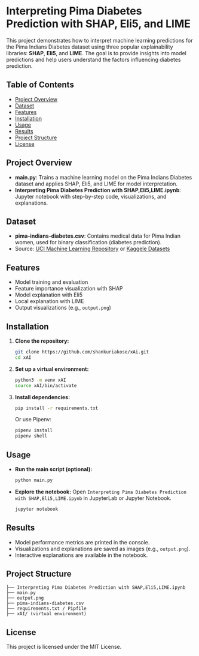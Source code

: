 # Interpreting Pima Diabetes Prediction with SHAP, Eli5, and LIME

This project demonstrates how to interpret machine learning predictions for the Pima Indians Diabetes dataset using three popular explainability libraries: **SHAP**, **Eli5**, and **LIME**. The goal is to provide insights into model predictions and help users understand the factors influencing diabetes prediction.

## Table of Contents
- [Project Overview](#project-overview)
- [Dataset](#dataset)
- [Features](#features)
- [Installation](#installation)
- [Usage](#usage)
- [Results](#results)
- [Project Structure](#project-structure)
- [License](#license)

## Project Overview
- **main.py**: Trains a machine learning model on the Pima Indians Diabetes dataset and applies SHAP, Eli5, and LIME for model interpretation.
- **Interpreting Pima Diabetes Prediction with SHAP,Eli5,LIME.ipynb**: Jupyter notebook with step-by-step code, visualizations, and explanations.

## Dataset
- **pima-indians-diabetes.csv**: Contains medical data for Pima Indian women, used for binary classification (diabetes prediction).
- Source: [UCI Machine Learning Repository](https://archive.ics.uci.edu/ml/datasets/pima+indians+diabetes) or [Kaggele Datasets](https://www.kaggle.com/datasets/uciml/pima-indians-diabetes-database)


## Features
- Model training and evaluation
- Feature importance visualization with SHAP
- Model explanation with Eli5
- Local explanation with LIME
- Output visualizations (e.g., `output.png`)

## Installation
1. **Clone the repository:**
   ```bash
   git clone https://github.com/shankuriakose/xAi.git
   cd xAI
   ```
2. **Set up a virtual environment:**
   ```bash
   python3 -m venv xAI
   source xAI/bin/activate
   ```
3. **Install dependencies:**
   ```bash
   pip install -r requirements.txt
   ```
   Or use Pipenv:
   ```bash
   pipenv install
   pipenv shell
   ```

## Usage
- **Run the main script (optional):**
  ```bash
  python main.py
  ```
- **Explore the notebook:**
  Open `Interpreting Pima Diabetes Prediction with SHAP,Eli5,LIME.ipynb` in JupyterLab or Jupyter Notebook.
  ```bash
  jupyter notebook
  ```

## Results
- Model performance metrics are printed in the console.
- Visualizations and explanations are saved as images (e.g., `output.png`).
- Interactive explanations are available in the notebook.

## Project Structure
```
├── Interpreting Pima Diabetes Prediction with SHAP,Eli5,LIME.ipynb
├── main.py
├── output.png
├── pima-indians-diabetes.csv
├── requirements.txt / Pipfile
├── xAI/ (virtual environment)
```

## License
This project is licensed under the MIT License.
